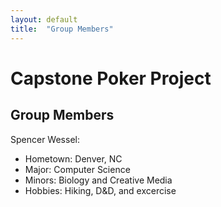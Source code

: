 ```yaml
---
layout: default
title:  "Group Members"
---
```


# Capstone Poker Project

## Group Members

Spencer Wessel:
- Hometown: Denver, NC
- Major: Computer Science
- Minors: Biology and Creative Media
- Hobbies: Hiking, D&D, and excercise
